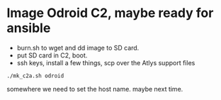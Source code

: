 # Image Odroid C2, maybe ready for ansible

 - burn.sh to wget and dd image to SD card.
 - put SD card in C2, boot.
 - ssh keys, install a few things, scp over the Atlys support files
```
./mk_c2a.sh odroid
```
somewhere we need to set the host name. maybe next time.
